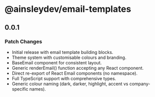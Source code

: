 # @ainsleydev/email-templates

## 0.0.1

### Patch Changes

- Initial release with email template building blocks.
- Theme system with customisable colours and branding.
- BaseEmail component for consistent layout.
- Generic renderEmail() function accepting any React component.
- Direct re-export of React Email components (no namespace).
- Full TypeScript support with comprehensive types.
- Generic colour naming (dark, darker, highlight, accent vs company-specific names).
